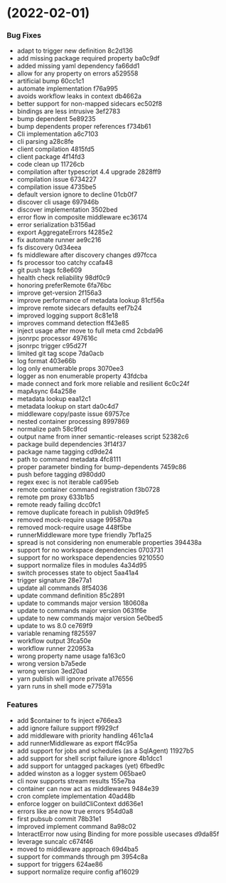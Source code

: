 #  (2022-02-01)


### Bug Fixes

* adapt to trigger new definition 8c2d136
* add missing package required property ba0c9df
* added missing yaml dependency fa66dd1
* allow for any property on errors a529558
* artificial bump 60cc1c1
* automate implementation f76a995
* avoids workflow leaks in context db4662a
* better support for non-mapped sidecars ec502f8
* bindings are less intrusive 3ef2783
* bump dependent 5e89235
* bump dependents proper references f734b61
* Cli implementation a6c7103
* cli parsing a28c8fe
* client compilation 4815fd5
* client package 4f14fd3
* code clean up 11726cb
* compilation after typescript 4.4 upgrade 2828ff9
* compilation issue 6734227
* compilation issue 4735be5
* default version ignore to decline 01cb0f7
* discover cli usage 697946b
* discover implementation 3502bed
* error flow in composite middleware ec36174
* error serialization b3156ad
* export AggregateErrors f4285e2
* fix automate runner ae9c216
* fs discovery 0d34eea
* fs middleware after discovery changes d97fcca
* fs processor too catchy ccafa48
* git push tags fc8e609
* health check reliability 98df0c9
* honoring preferRemote 6fa76bc
* improve get-version 2f156a3
* improve performance of metadata lookup 81cf56a
* improve remote sidecars defaults eef7b24
* improved logging support 8c81e18
* improves command detection ff43e85
* inject usage after move to full meta cmd 2cbda96
* jsonrpc processor 497616c
* jsonrpc trigger c95d27f
* limited git tag scope 7da0acb
* log format 403e66b
* log only enumerable props 3070ee3
* logger as non enumerable property 43fdcba
* made connect and fork more reliable and resilient 6c0c24f
* mapAsync 64a258e
* metadata lookup eaa12c1
* metadata lookup on start da0c4d7
* middleware copy/paste issue 69757ce
* nested container processing 8997869
* normalize path 58c9fcd
* output name from inner semantic-releases script 52382c6
* package build dependencies 3f14f37
* package name tagging cd9de24
* path to command metadata 4fc8111
* proper parameter binding for bump-dependents 7459c86
* push before tagging d980dd0
* regex exec is not iterable ca695eb
* remote container command registration f3b0728
* remote pm proxy 633b1b5
* remote ready failing dcc0fc1
* remove duplicate foreach in publish 09d9fe5
* removed mock-require usage 99587ba
* removed mock-require usage 448f5be
* runnerMiddleware more type friendly 7bf1a25
* spread is not considering non enumerable properties 394438a
* support for no workspace dependencies 0703731
* support for no workspace dependencies 9210550
* support normalize files in modules 4a34d95
* switch processes state to object 5aa41a4
* trigger signature 28e77a1
* update all commands 8f54036
* update command definition 85c2891
* update to commands  major version 180608a
* update to commands major version 0631f6e
* update to new commands major version 5e0bed5
* update to ws 8.0 ce769f9
* variable renaming f825597
* workflow output 3fca50e
* workflow runner 220953a
* wrong property name usage fa163c0
* wrong version b7a5ede
* wrong version 3ed20ad
* yarn publish will ignore private a176556
* yarn runs in shell mode e77591a


### Features

* add $container to fs inject e766ea3
* add ignore failure support f9929cf
* add middleware with priority handling 461c1a4
* add runnerMiddleware as export ff4c95a
* add support for jobs and schedules (as a SqlAgent) 11927b5
* add support for shell script failure ignore 4b1dcc1
* add support for untagged packages (yet) 6fbed9c
* added winston as a logger system 065bae0
* cli now supports stream results 155e7ba
* container can now act as middlewares 9484e39
* cron complete implementation 40ad48b
* enforce logger on buildCliContext dd636e1
* errors like are now true errors 954d0a8
* first pubsub commit 78b31e1
* improved implement command 8a98c02
* InteractError now using Binding for more possible usecases d9da85f
* leverage suncalc c674f46
* moved to middleware approach 69d4ba5
* support for commands through pm 3954c8a
* support for triggers 624ae86
* support normalize require config af16029



